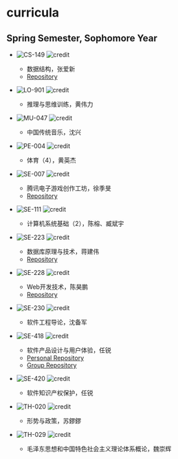 # curricula

## Spring Semester, Sophomore Year

* ![CS-149](https://img.shields.io/badge/CS-149-brightgreen.svg?style=flat-square)
![credit](https://img.shields.io/badge/credit-3.0-brightgreen.svg?style=flat-square)
  * 数据结构，张爱新
  * [Repository](https://github.com/yuetsin/CS-149)
  
* ![LO-901](https://img.shields.io/badge/LO-901-green.svg?style=flat-square)
![credit](https://img.shields.io/badge/credit-2.0-green.svg?style=flat-square)
  * 推理与思维训练，黄伟力
  
* ![MU-047](https://img.shields.io/badge/MU-047-yellowgreen.svg?style=flat-square)
![credit](https://img.shields.io/badge/credit-2.0-yellowgreen.svg?style=flat-square)
  * 中国传统音乐，沈兴
 
* ![PE-004](https://img.shields.io/badge/PE-004-yellow.svg?style=flat-square)
![credit](https://img.shields.io/badge/credit-1.0-yellow.svg?style=flat-square)
  * 体育（4），黄英杰
 
* ![SE-007](https://img.shields.io/badge/SE-007-orange.svg?style=flat-square)
![credit](https://img.shields.io/badge/credit-2.0-orange.svg?style=flat-square)
  * 腾讯电子游戏创作工坊，徐季旻
  * [Repository](https://github.com/yuetsin/SE-007)

* ![SE-111](https://img.shields.io/badge/SE-111-red.svg?style=flat-square)
![credit](https://img.shields.io/badge/credit-4.0-red.svg?style=flat-square)
  * 计算机系统基础（2），陈榕、臧斌宇

* ![SE-223](https://img.shields.io/badge/SE-223-blue.svg?style=flat-square)
![credit](https://img.shields.io/badge/credit-3.0-blue.svg?style=flat-square)
  * 数据库原理与技术，蒋建伟
  * [Repository](https://github.com/yuetsin/SE-223)
  
* ![SE-228](https://img.shields.io/badge/SE-228-lightgrey.svg?style=flat-square)
![credit](https://img.shields.io/badge/credit-2.0-lightgrey.svg?style=flat-square)
  * Web开发技术，陈昊鹏
  * [Repository](https://github.com/yuetsin/SE-228)
 
* ![SE-230](https://img.shields.io/badge/SE-230-blueviolet.svg?style=flat-square)
![credit](https://img.shields.io/badge/credit-3.0-blueviolet.svg?style=flat-square)
  * 软件工程导论，沈备军
  
* ![SE-418](https://img.shields.io/badge/SE-418-brightgreen.svg?style=flat-square)
![credit](https://img.shields.io/badge/credit-1.0-brightgreen.svg?style=flat-square)
  * 软件产品设计与用户体验，任锐
  * [Personal Repository](https://github.com/yuetsin/SE-418)
  * [Group Repository](https://github.com/0583/SE-418)
  
* ![SE-420](https://img.shields.io/badge/SE-420-green.svg?style=flat-square)
![credit](https://img.shields.io/badge/credit-1.0-green.svg?style=flat-square)
  * 软件知识产权保护，任锐

* ![TH-020](https://img.shields.io/badge/TH-020-yellowgreen.svg?style=flat-square)
![credit](https://img.shields.io/badge/credit-0.5-yellowgreen.svg?style=flat-square)
  * 形势与政策，苏鏐鏐
 
* ![TH-029](https://img.shields.io/badge/TH-029-yellow.svg?style=flat-square)
![credit](https://img.shields.io/badge/credit-3.0-yellow.svg?style=flat-square)
  * 毛泽东思想和中国特色社会主义理论体系概论，魏崇辉
 
 
